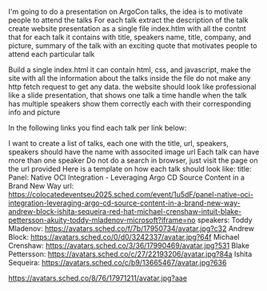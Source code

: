 I'm going to do a presentation on ArgoCon talks, the idea is to motivate people to attend the talks
For each talk extract the description of the talk create website presentation as a single file index.htlm with all the contnt that for each talk it contains with title, speakers name, title, company, and picture, summary of the talk with an exciting quote that motivates people to attend each particular talk

Build a single index.html it can contain html, css, and javascript, make the site with all the information about the talks inside the file do not make any http fetch request to get any data.
the website should look like professional like a slide presentation, that shows one talk a time
handle when the talk has multiple speakers show them correctly each with their corresponding info and picture

In the following links you find each talk per link below:

I want to create a list of talks, each one with the title, url, speakers, speakers should have the name with associted image url
Each talk can have more than one speaker
Do not do a search in browser, just visit the page on the url provided
Here is a template on how each talk should look like:
title: Panel: Native OCI Integration - Leveraging Argo CD Source Content in a Brand New Way
url: https://colocatedeventseu2025.sched.com/event/1u5dF/panel-native-oci-integration-leveraging-argo-cd-source-content-in-a-brand-new-way-andrew-block-ishita-sequeira-red-hat-michael-crenshaw-intuit-blake-pettersson-akuity-toddy-mladenov-microsoft?iframe=no
speakers:
  Toddy Mladenov: https://avatars.sched.co/f/7b/17950734/avatar.jpg?c32
  Andrew Block: https://avatars.sched.co/0/d0/3242337/avatar.jpg?64f
  Michael Crenshaw: https://avatars.sched.co/3/36/17990469/avatar.jpg?531
  Blake Pettersson: https://avatars.sched.co/c/27/22193206/avatar.jpg?84a
  Ishita Sequeira: https://avatars.sched.co/c/b9/13665467/avatar.jpg?636

https://avatars.sched.co/8/76/17971211/avatar.jpg?aae
